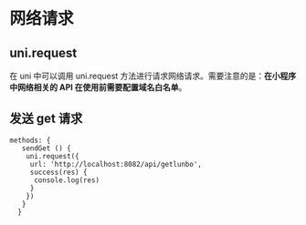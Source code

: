 # 网络请求

## uni.request

在 uni 中可以调用 uni.request 方法进行请求网络请求。需要注意的是：**在小程序中网络相关的 API 在使用前需要配置域名白名单**。

## 发送 get 请求

```vue
methods: {
   sendGet () {
    uni.request({
     url: 'http://localhost:8082/api/getlunbo',
     success(res) {
      console.log(res)
     }
    })
   }
  }
```
